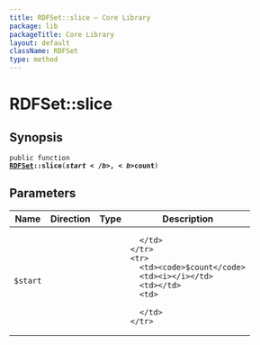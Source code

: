 ```yaml
---
title: RDFSet::slice — Core Library
package: lib
packageTitle: Core Library
layout: default
className: RDFSet
type: method
---
```


# RDFSet::slice

## Synopsis

<code>public function <b><a href="RDFSet">RDFSet</a>::slice</b>(<b>$start</b>, <b>$count</b>)</code>

## Parameters

<table>
  <thead>
    <tr>
      <th>Name</th>
      <th>Direction</th>
      <th>Type</th>
      <th>Description</th>
    </tr>
  </thead>
  <tbody>
    <tr>
      <td><code>$start</code>
      <td><i></i></td>
      <td></td>
      <td>

      </td>
    </tr>
    <tr>
      <td><code>$count</code>
      <td><i></i></td>
      <td></td>
      <td>

      </td>
    </tr>
  </tbody>
</table>

